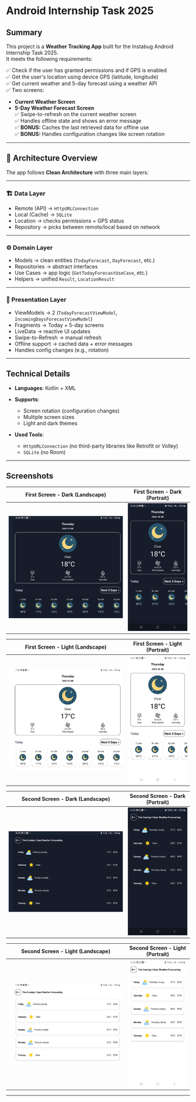 # Android Internship Task 2025

## Summary

This project is a **Weather Tracking App** built for the Instabug Android Internship Task 2025.  
It meets the following requirements:

✅ Check if the user has granted permissions and if GPS is enabled  
✅ Get the user's location using device GPS (latitude, longitude)  
✅ Get current weather and 5-day forecast using a weather API  
✅ Two screens:  
- **Current Weather Screen**  
- **5-Day Weather Forecast Screen**  
✅ Swipe-to-refresh on the current weather screen  
✅ Handles offline state and shows an error message  
✅ **BONUS:** Caches the last retrieved data for offline use  
✅ **BONUS:** Handles configuration changes like screen rotation

---

## 📐 Architecture Overview

The app follows **Clean Architecture** with three main layers:

---

### 🏗 Data Layer
- Remote (API) → `HttpURLConnection`
- Local (Cache) → `SQLite`
- Location → checks permissions + GPS status
- Repository → picks between remote/local based on network

---

### ⚙ Domain Layer
- Models → clean entities (`TodayForecast`, `DayForecast`, etc.)
- Repositories → abstract interfaces
- Use Cases → app logic (`GetTodayForecastUseCase`, etc.)
- Helpers → unified `Result`, `LocationResult`

---

### 🎨 Presentation Layer
- ViewModels → 2 (`TodayForecastViewModel`, `IncomingDaysForecastViewModel`)
- Fragments → Today + 5-day screens
- LiveData → reactive UI updates
- Swipe-to-Refresh → manual refresh
- Offline support → cached data + error messages
- Handles config changes (e.g., rotation)

---

## Technical Details

- **Languages**: Kotlin + XML  
- **Supports**:
  - Screen rotation (configuration changes)
  - Multiple screen sizes
  - Light and dark themes

- **Used Tools**:
  - `HttpURLConnection` (no third-party libraries like Retrofit or Volley)
  - `SQLite` (no Room)

---

## Screenshots

| First Screen - Dark (Landscape) | First Screen - Dark (Portrait) |
|---------------------------------|--------------------------------|
| ![first_dark_landscape](screenshots/first_dark_landscape.jpg) | ![first_dark_portrait](screenshots/first_dark_portrait.jpg) |

| First Screen - Light (Landscape) | First Screen - Light (Portrait) |
|----------------------------------|---------------------------------|
| ![first_light_landscape](screenshots/first_light_landscape.jpg) | ![first_light_portrait](screenshots/first_light_portrait.jpg) |

| Second Screen - Dark (Landscape) | Second Screen - Dark (Portrait) |
|----------------------------------|---------------------------------|
| ![second_dark_landscape](screenshots/second_dark_landscape.jpg) | ![second_dark_portrait](screenshots/second_dark_portrait.jpg) |

| Second Screen - Light (Landscape) | Second Screen - Light (Portrait) |
|-----------------------------------|----------------------------------|
| ![second_light_landscape](screenshots/second_light_landscape.jpg) | ![second_light_protrait](screenshots/second_light_protrait.jpg) |

---


